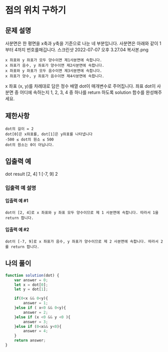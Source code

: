 # 점의 위치 구하기

## 문제 설명

사분면은 한 평면을 x축과 y축을 기준으로 나눈 네 부분입니다. 사분면은 아래와 같이 1부터 4까지 번호를매깁니다.
스크린샷 2022-07-07 오후 3.27.04 복사본.png

    x 좌표와 y 좌표가 모두 양수이면 제1사분면에 속합니다.
    x 좌표가 음수, y 좌표가 양수이면 제2사분면에 속합니다.
    x 좌표와 y 좌표가 모두 음수이면 제3사분면에 속합니다.
    x 좌표가 양수, y 좌표가 음수이면 제4사분면에 속합니다.

x 좌표 (x, y)를 차례대로 담은 정수 배열 dot이 매개변수로 주어집니다. 좌표 dot이 사분면 중 어디에 속하는지 1, 2, 3, 4 중 하나를 return 하도록 solution 함수를 완성해주세요.

## 제한사항

    dot의 길이 = 2
    dot[0]은 x좌표를, dot[1]은 y좌표를 나타냅니다
    -500 ≤ dot의 원소 ≤ 500
    dot의 원소는 0이 아닙니다.

## 입출력 예
dot 	result
[2, 4] 	1
[-7, 9] 	2

### 입출력 예 설명

#### 입출력 예 #1

    dot이 [2, 4]로 x 좌표와 y 좌표 모두 양수이므로 제 1 사분면에 속합니다. 따라서 1을 return 합니다.

#### 입출력 예 #2

    dot이 [-7, 9]로 x 좌표가 음수, y 좌표가 양수이므로 제 2 사분면에 속합니다. 따라서 2를 return 합니다.

## 나의 풀이 

```js 
function solution(dot) {
    var answer = 0;
    let x = dot[0];
    let y = dot[1];

    if(0<x && 0<y){
        answer = 1;
    }else if ( x<0 && 0<y){
        answer = 2;
    }else if (x <0 && y <0 ){
        answer = 3;
    }else if (0<x&& y<0){
        answer = 4;
    }
    return answer;
}
```
